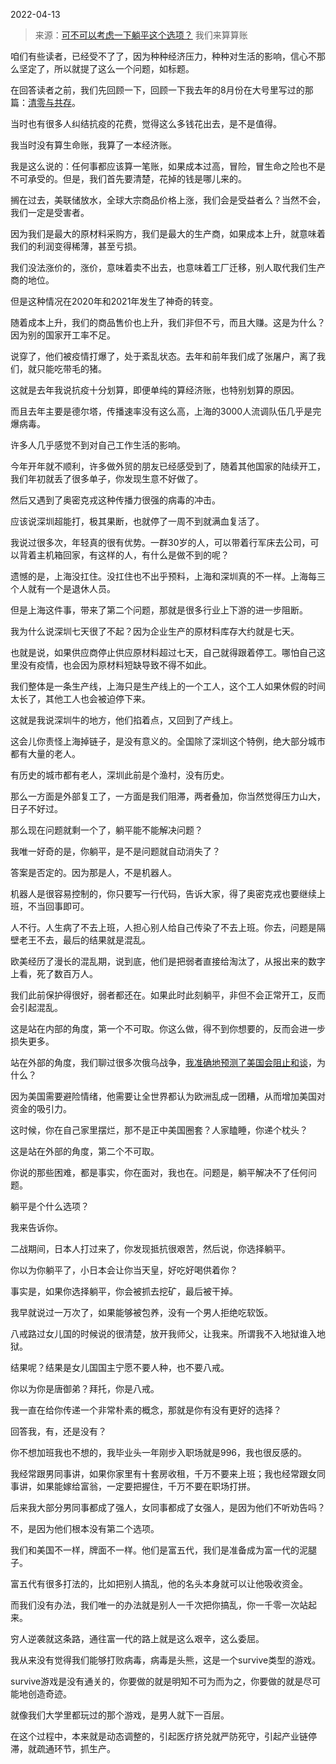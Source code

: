 2022-04-13

> 来源：[可不可以考虑一下躺平这个选项？](http://mp.weixin.qq.com/s?__biz=MzU3NDc5Nzc0NQ==&mid=2247515433&idx=2&sn=c2ebb2d58bb8ead50f79d10d2a80c0e2&chksm=fd2e1ff7ca5996e1f5cdf2bcd61bd9a3bb2288485ecffee1bfc625f0fe77a31083e6f51643c7&scene=27#wechat_redirect)
> 我们来算算账

咱们有些读者，已经受不了了，因为种种经济压力，种种对生活的影响，信心不那么坚定了，所以就提了这么一个问题，如标题。

  

在回答读者之前，我们先回顾一下，回顾一下我去年的8月份在大号里写过的那篇：[清零与共存](http://mp.weixin.qq.com/s?__biz=MzU0MjYwNDU2Mw==&mid=2247500430&idx=2&sn=3f0f700d059843c14004d0571072373a&chksm=fb1aaef2cc6d27e4e6a703966239eaf8338642feaf69d21d91c85ff8cb3b056f81bdba5cc683&scene=21#wechat_redirect)。

  

当时也有很多人纠结抗疫的花费，觉得这么多钱花出去，是不是值得。  

  

我当时没有算生命账，我算了一本经济账。  

  

我是这么说的：任何事都应该算一笔账，如果成本过高，冒险，冒生命之险也不是不可承受的。但是，我们首先要清楚，花掉的钱是哪儿来的。

  

搁在过去，美联储放水，全球大宗商品价格上涨，我们会是受益者么？当然不会，我们一定是受害者。

  

因为我们是最大的原材料采购方，我们是最大的生产商，如果成本上升，就意味着我们的利润变得稀薄，甚至亏损。

  

我们没法涨价的，涨价，意味着卖不出去，也意味着工厂迁移，别人取代我们生产商的地位。

  

但是这种情况在2020年和2021年发生了神奇的转变。

  

随着成本上升，我们的商品售价也上升，我们非但不亏，而且大赚。这是为什么？因为别的国家开工率不足。

  

说穿了，他们被疫情打爆了，处于紊乱状态。去年和前年我们成了张屠户，离了我们，就只能吃带毛的猪。

  

这就是去年我说抗疫十分划算，即便单纯的算经济账，也特别划算的原因。  

  

而且去年主要是德尔塔，传播速率没有这么高，上海的3000人流调队伍几乎是完爆病毒。  

  

许多人几乎感觉不到对自己工作生活的影响。  

  

今年开年就不顺利，许多做外贸的朋友已经感受到了，随着其他国家的陆续开工，我们年初就丢了很多单子，你发现生意不好做了。  

  

然后又遇到了奥密克戎这种传播力很强的病毒的冲击。

  

应该说深圳超能打，极其果断，也就停了一周不到就满血复活了。  

  

我说过很多次，年轻真的很有优势。一群30岁的人，可以带着行军床去公司，可以背着主机箱回家，有这样的人，有什么是做不到的呢？  

  

遗憾的是，上海没扛住。没扛住也不出乎预料，上海和深圳真的不一样。上海每三个人就有一个是退休人员。  

  

但是上海这件事，带来了第二个问题，那就是很多行业上下游的进一步阻断。  

  

我为什么说深圳七天很了不起？因为企业生产的原材料库存大约就是七天。  

  

也就是说，如果供应商停止供应原材料超过七天，自己就得跟着停工。哪怕自己这里没有疫情，也会因为原材料短缺导致不得不如此。

  

我们整体是一条生产线，上海只是生产线上的一个工人，这个工人如果休假的时间太长了，其他工人也会被迫停下来。

  

这就是我说深圳牛的地方，他们掐着点，又回到了产线上。

  

这会儿你责怪上海掉链子，是没有意义的。全国除了深圳这个特例，绝大部分城市都有大量的老人。  

  

有历史的城市都有老人，深圳此前是个渔村，没有历史。  

  

那么一方面是外部复工了，一方面是我们阻滞，两者叠加，你当然觉得压力山大，日子不好过。  

  

那么现在问题就剩一个了，躺平能不能解决问题？  

  

我唯一好奇的是，你躺平，是不是问题就自动消失了？  

  

答案是否定的。因为那是人，不是机器人。  

  

机器人是很容易控制的，你只要写一行代码，告诉大家，得了奥密克戎也要继续上班，不当回事即可。

  

人不行。人生病了不去上班，人担心别人给自己传染了不去上班。你去，问题是隔壁老王不去，最后的结果就是混乱。  

  

欧美经历了漫长的混乱期，说到底，他们是把弱者直接给淘汰了，从报出来的数字上看，死了数百万人。  

  

我们此前保护得很好，弱者都还在。如果此时此刻躺平，非但不会正常开工，反而会引起混乱。  

  

这是站在内部的角度，第一个不可取。你这么做，得不到你想要的，反而会进一步损失更多。  

  

站在外部的角度，我们聊过很多次俄乌战争，[我准确地预测了美国会阻止和谈](http://mp.weixin.qq.com/s?__biz=MzU0MjYwNDU2Mw==&mid=2247504726&idx=1&sn=2b60a288da7a016dfc550b588c0ef4d6&chksm=fb1abf2acc6d363c6684fc99e560ef9f0bb348a71f9f5d041eef325da7f4457ca6f4d4da10c8&scene=21#wechat_redirect)，为什么？  

  

因为美国需要避险情绪，他需要让全世界都认为欧洲乱成一团糟，从而增加美国对资金的吸引力。  

  

这时候，你在自己家里摆烂，那不是正中美国圈套？人家瞌睡，你递个枕头？

  

这是站在外部的角度，第二个不可取。  

  

你说的那些困难，都是事实，你在面对，我也在。问题是，躺平解决不了任何问题。  

  

躺平是个什么选项？

  

我来告诉你。

  

二战期间，日本人打过来了，你发现抵抗很艰苦，然后说，你选择躺平。

  

你以为你躺平了，小日本会让你当天皇，好吃好喝供着你？

  

事实是，如果你选择躺平，你会被抓去挖矿，最后被干掉。  

  

我早就说过一万次了，如果能够被包养，没有一个男人拒绝吃软饭。  

  

八戒路过女儿国的时候说的很清楚，放开我师父，让我来。所谓我不入地狱谁入地狱。

  

结果呢？结果是女儿国国主宁愿不要人种，也不要八戒。  

  

你以为你是唐御弟？拜托，你是八戒。  

  

我一直在给你传递一个非常朴素的概念，那就是你有没有更好的选择？  

  

回答我，有，还是没有？

  

你不想加班我也不想的，我毕业头一年刚步入职场就是996，我也很反感的。  

  

我经常跟男同事讲，如果你家里有十套房收租，千万不要来上班；我也经常跟女同事讲，如果能嫁给富翁，一定要把握住，千万不要在职场打拼。

  

后来我大部分男同事都成了强人，女同事都成了女强人，是因为他们不听劝告吗？

  

不，是因为他们根本没有第二个选项。

  

我们和美国不一样，牌面不一样。他们是富五代，我们是准备成为富一代的泥腿子。  

  

富五代有很多打法的，比如把别人搞乱，他的名头本身就可以让他吸收资金。  

  

而我们没有办法，我们唯一的办法就是别人一千次把你搞乱，你一千零一次站起来。

  

穷人逆袭就这条路，通往富一代的路上就是这么艰辛，这么委屈。  

  

  

我从来没有觉得我们能够打败病毒，病毒是头熊，这是一个survive类型的游戏。

  

survive游戏是没有通关的，你要做的就是明知不可为而为之，你要做的就是尽可能地创造奇迹。

  

就像我们大学里都玩过的那个游戏，是男人就下一百层。

  

在这个过程中，本来就是动态调整的，引起医疗挤兑就严防死守，引起产业链停滞，就疏通环节，抓生产。  

  

